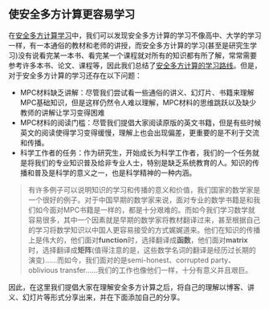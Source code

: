 ## 使安全多方计算更容易学习
在[安全多方计算学习](https://github.com/Stu-Yang/HITSZ-SecurityGroup-MPC/tree/main/mpc/mpc-learning)中，我们可以发现安全多方计算的学习不像高中、大学的学习一样，有一本通俗的教材和老师的讲授，而安全多方计算的学习(甚至是研究生学习)没有说看完某一本书、看完某一个课程就对所有的知识都有所了解，常常需要参考许多本书、论文、课程等，因此我们总结了[安全多方计算的学习路线](https://github.com/Stu-Yang/HITSZ-SecurityGroup-MPC/tree/main/mpc/mpc-learning#2-%E5%AE%89%E5%85%A8%E5%A4%9A%E6%96%B9%E8%AE%A1%E7%AE%97%E5%AD%A6%E4%B9%A0%E8%B7%AF%E7%BA%BF)。但是，对于安全多方计算的学习还存在以下问题：
+ MPC材料缺乏讲解：尽管我们尝试看一些通俗的讲义、幻灯片、书籍来理解MPC基础知识，但是这样仍然令人难以理解，MPC材料的思维跳跃以及缺少教师的讲解让学习变得困难
+ MPC材料的阅读门槛：尽管我们提倡大家阅读原版的英文书籍，但是有些时候英文的阅读使得学习变得缓慢，理解上也会出现偏差，更重要的是不利于交流和传播。
+ 科学工作者的任务：作为研究生，开始成长为科学工作者，我们的一个任务就是将我们的专业知识普及给非专业人士，特别是缺乏系统教育的人。知识的传播和普及是科学的意义之一，也是科学精神的一种内涵。

> 有许多例子可以说明知识的学习和传播的意义和价值，我们国家的数学家是一个很好的例子。对于中国早期的数学家来说，面对专业的数学书籍是和我们如今面对MPC书籍是一样的，都是十分艰难的。而如今我们学习数学就容易很多，其中一个因素就是早期的数学家将教材翻译过来，甚至根据自己的学习将数学知识以中国人更容易接受的方式娓娓道来。他们在知识的传播上是伟大的，他们面对**function**时，选择翻译成**函数**，他们面对**matrix**时，选择翻译成**矩阵**(值得注意的是，这些数学名词的翻译是经历过长期的演变)......而如今，我们面对的是semi-honest、corrupted party、oblivious transfer......我们的工作也像他们一样，十分有意义并且艰巨。

因此，在这里我们提倡大家在理解安全多方计算之后，将自己的理解以博客、讲义、幻灯片等形式分享出来，并在下面添加自己的分享。
